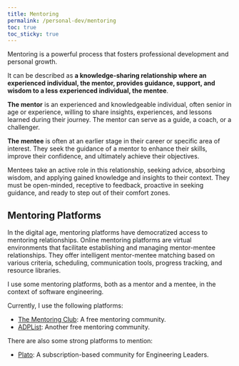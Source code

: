 ```yaml
---
title: Mentoring
permalink: /personal-dev/mentoring
toc: true
toc_sticky: true
---
```


Mentoring is a powerful process that fosters professional development and personal growth.

It can be described as **a knowledge-sharing relationship where an experienced individual, the mentor, provides guidance, support, and wisdom to a less experienced individual, the mentee**.

**The mentor** is an experienced and knowledgeable individual, often senior in age or experience, willing to share insights, experiences, and lessons learned during their journey. The mentor can serve as a guide, a coach, or a challenger.

**The mentee** is often at an earlier stage in their career or specific area of interest. They seek the guidance of a mentor to enhance their skills, improve their confidence, and ultimately achieve their objectives.

Mentees take an active role in this relationship, seeking advice, absorbing wisdom, and applying gained knowledge and insights to their context. They must be open-minded, receptive to feedback, proactive in seeking guidance, and ready to step out of their comfort zones.

## Mentoring Platforms

In the digital age, mentoring platforms have democratized access to mentoring relationships. Online mentoring platforms are virtual environments that facilitate establishing and managing mentor-mentee relationships. They offer intelligent mentor-mentee matching based on various criteria, scheduling, communication tools, progress tracking, and resource libraries.

I use some mentoring platforms, both as a mentor and a mentee, in the context of software engineering.

Currently, I use the following platforms:
- [The Mentoring Club](https://www.mentoring-club.com): A free mentoring community.
- [ADPList](https://adplist.org): Another free mentoring community.

There are also some strong platforms to mention:
- [Plato](https://www.platohq.com/): A subscription-based community for Engineering Leaders.
